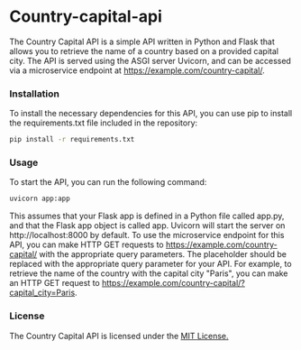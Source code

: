 
# Country-capital-api
The Country Capital API is a simple API written in Python and Flask that allows you to retrieve the name of a country based on a provided capital city. The API is served using the ASGI server Uvicorn, and can be accessed via a microservice endpoint at https://example.com/country-capital/<query-params>.
### Installation
To install the necessary dependencies for this API, you can use pip to install the requirements.txt file included in the repository:
```bash
pip install -r requirements.txt
```
### Usage
To start the API, you can run the following command:
```bash
uvicorn app:app
```
This assumes that your Flask app is defined in a Python file called app.py, and that the Flask app object is called app. Uvicorn will start the server on http://localhost:8000 by default. To use the microservice endpoint for this API, you can make HTTP GET requests to https://example.com/country-capital/<query-params> with the appropriate query parameters. The <query-params> placeholder should be replaced with the appropriate query parameter for your API. For example, to retrieve the name of the country with the capital city "Paris", you can make an HTTP GET request to https://example.com/country-capital/?capital_city=Paris.
### License
The Country Capital API is licensed under the [MIT License.](https://choosealicense.com/licenses/mit/) 

